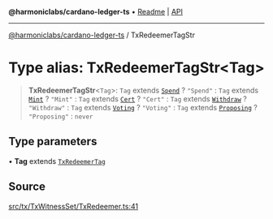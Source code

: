**@harmoniclabs/cardano-ledger-ts** • [Readme](../README.md) \| [API](../globals.md)

***

[@harmoniclabs/cardano-ledger-ts](../README.md) / TxRedeemerTagStr

# Type alias: TxRedeemerTagStr\<Tag\>

> **TxRedeemerTagStr**\<`Tag`\>: `Tag` extends [`Spend`](../enumerations/TxRedeemerTag.md#spend) ? `"Spend"` : `Tag` extends [`Mint`](../enumerations/TxRedeemerTag.md#mint) ? `"Mint"` : `Tag` extends [`Cert`](../enumerations/TxRedeemerTag.md#cert) ? `"Cert"` : `Tag` extends [`Withdraw`](../enumerations/TxRedeemerTag.md#withdraw) ? `"Withdraw"` : `Tag` extends [`Voting`](../enumerations/TxRedeemerTag.md#voting) ? `"Voting"` : `Tag` extends [`Proposing`](../enumerations/TxRedeemerTag.md#proposing) ? `"Proposing"` : `never`

## Type parameters

• **Tag** extends [`TxRedeemerTag`](../enumerations/TxRedeemerTag.md)

## Source

[src/tx/TxWitnessSet/TxRedeemer.ts:41](https://github.com/HarmonicLabs/cardano-ledger-ts/blob/d1659b0/src/tx/TxWitnessSet/TxRedeemer.ts#L41)
